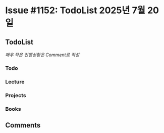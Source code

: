 # Issue #1152: TodoList 2025년 7월 20일

## TodoList

*매우 작은 진행상황은 Comment로 작성*

### Todo  

### Lecture

### Projects

### Books


## Comments

